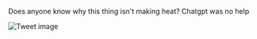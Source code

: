 Does anyone know why this thing isn't making heat? Chatgpt was no help


![Tweet image](/asset/crosspoast/GDt3RcwbsAA8sgK.jpg)

